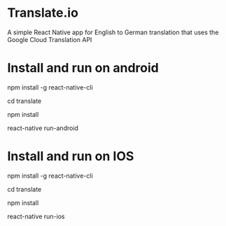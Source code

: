 # Translate.io
A simple React Native app for English to German translation that uses the Google Cloud Translation API
# Install and run on android
npm install -g react-native-cli

cd translate

npm install

react-native run-android

# Install and run on IOS
npm install -g react-native-cli

cd translate

npm install

react-native run-ios
